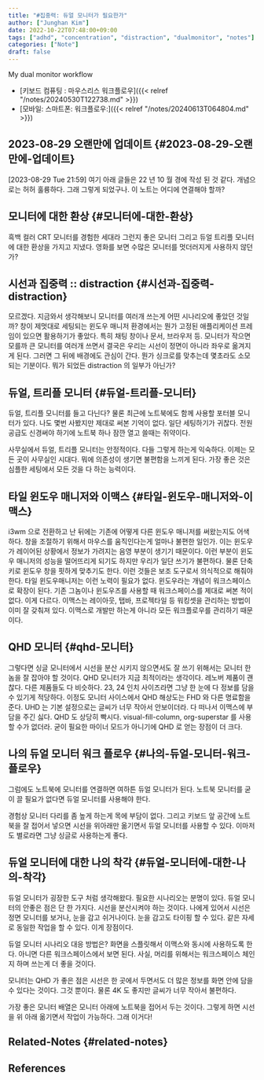 ```yaml
---
title: "#집중력: 듀얼 모니터가 필요한가"
author: ["Junghan Kim"]
date: 2022-10-22T07:48:00+09:00
tags: ["adhd", "concentration", "distraction", "dualmonitor", "notes"]
categories: ["Note"]
draft: false
---
```


My dual monitor workflow

-   [키보드 컴퓨팅 : 마우스리스 워크플로우]({{< relref "/notes/20240530T122738.md" >}})
-   [모바일: 스마트폰: 워크플로우:]({{< relref "/notes/20240613T064804.md" >}})


## 2023-08-29 오랜만에 업데이트 {#2023-08-29-오랜만에-업데이트}

<span class="timestamp-wrapper"><span class="timestamp">[2023-08-29 Tue 21:59]</span></span> 여기 아래 글들은 22 년 10 월 경에 작성 된 것 같다. 개념으로는 허허 훌륭하다. 그래 그렇게 되었구나. 이 노트는 어디에 연결해야 할까?


## 모니터에 대한 환상 {#모니터에-대한-환상}

흑백 컬러 CRT 모니터를 경험한 세대라 그런지 좋은 모니터 그리고 듀얼 트리플 모니터에 대한 환상을 가지고 지냈다. 영화를 보면 수많은 모니터를 멋더러지게 사용하지 않던가?


## 시선과 집중력 :: distraction {#시선과-집중력-distraction}

모르겠다. 지금와서 생각해보니 모니터를 여러개 쓰는게 어떤 시나리오에 좋았던 것일까? 창이 제멋대로 세팅되는 윈도우 매니저 환경에서는 뭔가 고정된 애플리케이션 프레임이 있으면 활용하기가 좋았다. 특히 채팅 창이나 문서, 브라우저 등. 모니터가 작으면 모를까 큰 모니터를 여러개 쓰면서 결국은 우리는 시선이 정면이 아니라 좌우로 옮겨지게 된다. 그러면 그 뒤에 배경에도 관심이 간다. 뭔가 싱크로를 맞추는데 몇초라도 소모되는 기분이다. 뭐가 되었든 distraction 의 일부가 아닌가?


## 듀얼, 트리플 모니터 {#듀얼-트리플-모니터}

듀얼, 트리플 모니터를 들고 다닌다? 물론 최근에 노트북에도 함께 사용할 포터블 모니터가 있다. 나도 몇번 사봤지만 제대로 써본 기억이 없다. 일단 세팅하기가 귀찮다. 전원 공급도 신경써야 하기에 노트북 하나 잠깐 열고 쓸때는 쥐약이다.

사무실에서 듀얼, 트리플 모니터는 안정적이다. 다들 그렇게 하는게 익숙하다. 이제는 모든 곳이 사무실인 시대다. 뭐에 의존성이 생기면 불편함을 느끼게 된다. 가장 좋은 것은 심플한 세팅에서 모든 것을 다 하는 능력이다.


## 타일 윈도우 매니저와 이맥스 {#타일-윈도우-매니저와-이맥스}

i3wm 으로 전환하고 난 뒤에는 기존에 어떻게 다른 윈도우 매니저를 써왔는지도 어색하다. 창을 조절하기 위해서 마우스를 움직인다는게 얼마나 불편한 일인가. 이는 윈도우가 레이어된 상황에서 정보가 가려지는 음영 부분이 생기기 때문이다. 이런 부분이 윈도우 매니저의 성능을 떨어뜨리게 되기도 하지만 우리가 일단 쓰기가 불편하다. 물론 단축키로 윈도우 창을 핏하게 맞추기도 한다. 이런 것들은 보조 도구로서 의식적으로 해줘야 한다. 타일 윈도우매니저는 이런 노력이 필요가 없다. 윈도우라는 개념이 워크스페이스로 확장이 된다. 기존 그놈이나 윈도우즈를 사용할 때 워크스페이스를 제대로 써본 적이 없다. 이게 다르다. 이맥스는 레이아웃, 탭바, 프로젝타일 등 워킹셋을 관리하는 방법이 이미 잘 갖춰져 있다. 이맥스로 개발만 하는게 아니라 모든 워크플로우를 관리하기 때문이다.


## QHD 모니터 {#qhd-모니터}

그렇다면 싱글 모니터에서 시선을 분산 시키지 않으면서도 잘 쓰기 위해서는 모니터 한 놈을 잘 잡아야 할 것이다. QHD 모니터가 지금 최적이라는 생각이다. 레노버 제품이 괜찮다. 다른 제품들도 다 비슷하다. 23, 24 인치 사이즈라면 그냥 한 눈에 다 정보를 담을 수 있기게 적당하다. 이정도 모니터 사이스에서 QHD 해상도는 FHD 와 다른 명료함을 준다. UHD 는 기본 설정으로는 글씨가 너무 작아서 안보이더라. 다 떠나서 이맥스에 부담을 주긴 싫다. QHD 도 상당히 빡시다. visual-fill-column, org-superstar 를 사용할 수가 없더라. 굳이 필요한 마이너 모드가 아니기에 QHD 로 얻는 장점이 더 크다.


## 나의 듀얼 모니터 워크 플로우 {#나의-듀얼-모니터-워크-플로우}

그럼에도 노트북에 모니터를 연결하면 여하튼 듀얼 모니터가 된다. 노트북 모니터를 굳이 끌 필요가 없다면 듀얼 모니터를 사용해야 한다.

경험상 모니터 다리를 좀 높게 하는게 목에 부담이 없다. 그리고 키보드 앞 공간에 노트북을 잘 접어서 넣으면 시선을 위아래만 옮기면서 듀얼 모니터를 사용할 수 있다. 이마저도 별로라면 그냥 싱글로 사용하는게 좋다.


## 듀얼 모니터에 대한 나의 착각 {#듀얼-모니터에-대한-나의-착각}

듀얼 모니터가 굉장한 도구 처럼 생각해왔다. 필요한 시나리오는 분명이 있다. 듀얼 모니터의 안좋은 점은 단 한 가지다. 시선을 분산시켜야 하는 것이다. 나에게 있어서 시선은 정면 모니터를 보거나, 눈을 감고 쉬거나이다. 눈을 감고도 타이핑 할 수 있다. 같은 자세로 동일한 작업을 할 수 있다. 이게 장점이다.

듀얼 모니터 시나리오 대응 방법은? 화면을 스플릿해서 이맥스와 동시에 사용하도록 한다. 아니면 다른 워크스페이스에서 보면 된다. 사실, 머리를 위해서는 워크스페이스 체인지 하며 쓰는게 더 좋을 것이다.

모니터는 QHD 가 좋은 점은 시선은 한 곳에서 두면서도 더 많은 정보를 화면 안에 담을 수 있다는 것이다. 그것 뿐이다. 물론 4K 도 좋지만 글씨가 너무 작아서 불편하다.

가장 좋은 모니터 배열은 모니터 아래에 노트북을 접어서 두는 것이다. 그렇게 하면 시선을 위 아래 옮기면서 작업이 가능하다. 그래 이거다!


## Related-Notes {#related-notes}

## References

<style>.csl-entry{text-indent: -1.5em; margin-left: 1.5em;}</style><div class="csl-bib-body">
</div>
